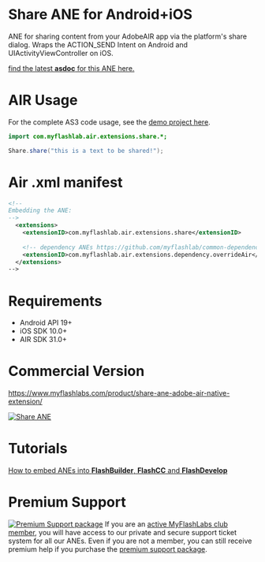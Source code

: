 # Share ANE for Android+iOS
ANE for sharing content from your AdobeAIR app via the platform's share dialog. Wraps the ACTION_SEND Intent on Android and UIActivityViewController on iOS.

[find the latest **asdoc** for this ANE here.](http://myflashlab.github.io/asdoc/com/myflashlab/air/extensions/share/package-detail.html)

# AIR Usage
For the complete AS3 code usage, see the [demo project here](https://github.com/myflashlab/Share-ANE/blob/master/AIR/src/Main.as).

```actionscript
import com.myflashlab.air.extensions.share.*;

Share.share("this is a text to be shared!");
```

# Air .xml manifest
```xml
<!--
Embedding the ANE:
-->
  <extensions>
	<extensionID>com.myflashlab.air.extensions.share</extensionID>
	
	<!-- dependency ANEs https://github.com/myflashlab/common-dependencies-ANE -->
	<extensionID>com.myflashlab.air.extensions.dependency.overrideAir</extensionID>
  </extensions>
-->
```

# Requirements
* Android API 19+
* iOS SDK 10.0+
* AIR SDK 31.0+

# Commercial Version
https://www.myflashlabs.com/product/share-ane-adobe-air-native-extension/

[![Share ANE](https://www.myflashlabs.com/wp-content/uploads/2019/04/product_adobe-air-ane-share.jpg)](https://www.myflashlabs.com/product/share-ane-adobe-air-native-extension/)

# Tutorials
[How to embed ANEs into **FlashBuilder**, **FlashCC** and **FlashDevelop**](https://www.youtube.com/watch?v=Oubsb_3F3ec&list=PL_mmSjScdnxnSDTMYb1iDX4LemhIJrt1O)  

# Premium Support #
[![Premium Support package](https://www.myflashlabs.com/wp-content/uploads/2016/06/professional-support.jpg)](https://www.myflashlabs.com/product/myflashlabs-support/)
If you are an [active MyFlashLabs club member](https://www.myflashlabs.com/product/myflashlabs-club-membership/), you will have access to our private and secure support ticket system for all our ANEs. Even if you are not a member, you can still receive premium help if you purchase the [premium support package](https://www.myflashlabs.com/product/myflashlabs-support/).